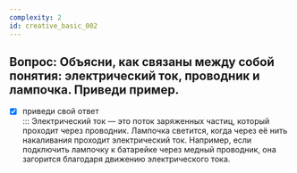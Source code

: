 ```yaml
---
complexity: 2
id: creative_basic_002
---
```

## Вопрос: Объясни, как связаны между собой понятия: электрический ток, проводник и лампочка. Приведи пример.

- [x] приведи свой ответ  
  ::: Электрический ток — это поток заряженных частиц, который проходит через проводник. Лампочка светится, когда через её нить накаливания проходит электрический ток. Например, если подключить лампочку к батарейке через медный проводник, она загорится благодаря движению электрического тока.